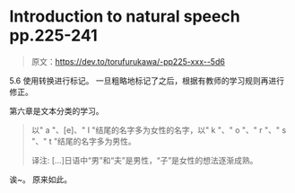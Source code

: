 # Introduction to natural speech pp.225-241

> 原文：<https://dev.to/torufurukawa/-pp225-xxx--5d6>

5.6 使用转换进行标记。 一旦粗略地标记了之后，根据有教师的学习规则再进行修正。

第六章是文本分类的学习。

> 以" a "、[e]、" I "结尾的名字多为女性的名字，以" k "、" o "、" r "、" s "、" t "结尾的名字多为男性。
> 
> 译注: [...]日语中“男”和“夫”是男性，“子”是女性的想法逐渐成熟。

诶~。 原来如此。